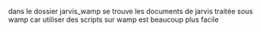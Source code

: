 dans le dossier jarvis_wamp se trouve les documents de jarvis traitée sous wamp car utiliser des scripts sur wamp est beaucoup plus facile
